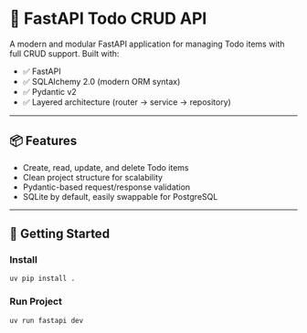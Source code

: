# 📝 FastAPI Todo CRUD API

A modern and modular FastAPI application for managing Todo items with full CRUD support. Built with:

- ✅ FastAPI
- ✅ SQLAlchemy 2.0 (modern ORM syntax)
- ✅ Pydantic v2
- ✅ Layered architecture (router → service → repository)

---

## 📦 Features

- Create, read, update, and delete Todo items
- Clean project structure for scalability
- Pydantic-based request/response validation
- SQLite by default, easily swappable for PostgreSQL

---

## 🚀 Getting Started


### Install
```uv pip install .```


### Run Project
```uv run fastapi dev```
